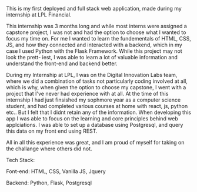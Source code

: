 This is my first deployed and full stack web application, made during my internship at LPL Financial.

This internship was 3 months long and while most interns were assigned a capstone project, I was not and had the option to choose what I wanted to focus my time on. For me I wanted to learn
the fundementals of HTML, CSS, JS, and how they connected and interacted with a backend, which in my case I used Python with the Flask Framework. While this project may not look the prett-
iest, I was able to learn a lot of valuable information and understand the front-end and backend better. 

During my Internship at LPL, I was on the Digital Innovation Labs team, where we did a combination of tasks not particularly coding involved at all, which is why, when given the option to
choose my capstone, I went with a project that I've never had experience with at all. At the time of this internship I had just finsished my sophmore year as a computer science student, 
and had completed various courses at home with react, js, python etc.. But I felt that I didnt retain any of the information. When developing this app I was able to focus on the learning
and core principles behind web applciations. I was able to set up a database using Postgresql, and query this data on my front end using REST.

All in all this experience was great, and I am proud of myself for taking on the challange where others did not.

Tech Stack:

Font-end:
HTML, CSS, Vanilla JS, Jquery

Backend:
Python, Flask, Postgresql

